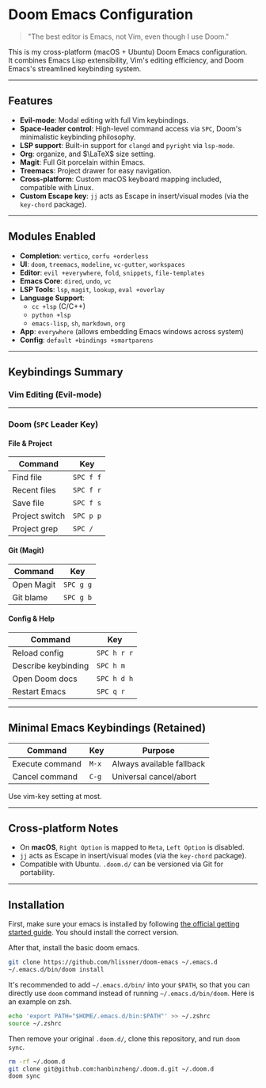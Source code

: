 # Doom Emacs Configuration

> "The best editor is Emacs, not Vim, even though I use Doom."

This is my cross-platform (macOS + Ubuntu) Doom Emacs configuration.  
It combines Emacs Lisp extensibility, Vim's editing efficiency, and Doom Emacs's streamlined keybinding system.

---

## Features

- **Evil-mode**: Modal editing with full Vim keybindings.
- **Space-leader control**: High-level command access via `SPC`, Doom's minimalistic keybinding philosophy.
- **LSP support**: Built-in support for `clangd` and `pyright` via `lsp-mode`.
- **Org**: organize, and $\LaTeX$ size setting.
- **Magit**: Full Git porcelain within Emacs.
- **Treemacs**: Project drawer for easy navigation.
- **Cross-platform**: Custom macOS keyboard mapping included, compatible with Linux.
- **Custom Escape key**: `jj` acts as Escape in insert/visual modes (via the `key-chord` package).

---

## Modules Enabled

- **Completion**: `vertico`, `corfu +orderless`
- **UI**: `doom`, `treemacs`, `modeline`, `vc-gutter`, `workspaces`
- **Editor**: `evil +everywhere`, `fold`, `snippets`, `file-templates`
- **Emacs Core**: `dired`, `undo`, `vc`
- **LSP Tools**: `lsp`, `magit`, `lookup`, `eval +overlay`
- **Language Support**:
  - `cc +lsp` (C/C++)
  - `python +lsp`
  - `emacs-lisp`, `sh`, `markdown`, `org`
- **App**: `everywhere` (allows embedding Emacs windows across system)
- **Config**: `default +bindings +smartparens`

---

## Keybindings Summary

### Vim Editing (Evil-mode)

---

### Doom (`SPC` Leader Key)

#### File & Project

| Command        | Key       |
| -------------- | --------- |
| Find file      | `SPC f f` |
| Recent files   | `SPC f r` |
| Save file      | `SPC f s` |
| Project switch | `SPC p p` |
| Project grep   | `SPC /`   |


#### Git (Magit)

| Command    | Key       |
| ---------- | --------- |
| Open Magit | `SPC g g` |
| Git blame  | `SPC g b` |

#### Config & Help

| Command             | Key         |
| ------------------- | ----------- |
| Reload config       | `SPC h r r` |
| Describe keybinding | `SPC h m`   |
| Open Doom docs      | `SPC h d h` |
| Restart Emacs       | `SPC q r`   |

---

## Minimal Emacs Keybindings (Retained)

| Command         | Key   | Purpose                   |
| --------------- | ----- | ------------------------- |
| Execute command | `M-x` | Always available fallback |
| Cancel command  | `C-g` | Universal cancel/abort    |

Use vim-key setting at most. 

---

## Cross-platform Notes

- On **macOS**, `Right Option` is mapped to `Meta`, `Left Option` is disabled.
- `jj` acts as Escape in insert/visual modes (via the `key-chord` package).
- Compatible with Ubuntu. `.doom.d/` can be versioned via Git for portability.

---

## Installation

First, make sure your emacs is installed by following [the official getting started guide](https://github.com/doomemacs/doomemacs/blob/master/docs/getting_started.org#install). You should install the correct version. 

After that, install the basic doom emacs. 

```bash
git clone https://github.com/hlissner/doom-emacs ~/.emacs.d
~/.emacs.d/bin/doom install
```

It's recommended to add `~/.emacs.d/bin/` into your `$PATH`, so that you can directly use `doom` command instead of running `~/.emacs.d/bin/doom`. Here is an example on zsh. 

```bash
echo 'export PATH="$HOME/.emacs.d/bin:$PATH"' >> ~/.zshrc
source ~/.zshrc
```

Then remove your original `.doom.d/`, clone this repository, and run `doom sync`.

```bash
rm -rf ~/.doom.d
git clone git@github.com:hanbinzheng/.doom.d.git ~/.doom.d
doom sync
```
